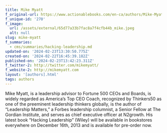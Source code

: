 ```yaml
---
title: Mike Myatt
f_original-url: https://www.actionablebooks.com/en-ca/authors/Mike-Myatt/
f_unique-id: '270'
f_image:
  url: /assets/external/65d77a33b7fac8a7f4cfb44b_mike.jpeg
  alt: null
slug: mike-myatt
f_summaries:
  - cms/summaries/hacking-leadership.md
updated-on: '2024-02-23T13:30:50.775Z'
created-on: '2024-02-22T16:45:39.182Z'
published-on: '2024-02-23T13:42:23.311Z'
f_twitter-2: http://twitter.com/mikemyatt/
f_website-2: http://mikemyatt.com
layout: '[authors].html'
tags: authors
---
```


Mike Myatt, is a leadership advisor to Fortune 500 CEOs and Boards, is widely regarded as America’s Top CEO Coach, recognized by Thinkers50 as one of the preeminent leadership thinkers globally, is the author of “Leadership Matters,” a Forbes leadership columnist, a Senior Fellow at The Gordian Institute, and serves as chief executive officer at N2growth. His latest book “Hacking Leadership” (Wiley) will be available in bookstores everywhere on December 16th, 2013 and is available for pre-order now.
